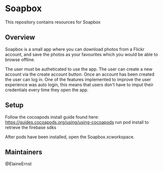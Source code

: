 # Soapbox

This repository contains resources for Soapbox

## Overview

Soapbox is a small app where you can download photos from a Flickr account, and save the photos as your favourites which you would be able to browse offline. 

The user must be autheticated to use the app. The user can create a new account via the create account button. Once an account has been created the user can log in. 
One of the features implemented to improve the user experience was auto login, this means that users don't have to imput their credentials every time they open the app.
 
 

## Setup
Follow the cocoapods install guide found here: https://guides.cocoapods.org/using/using-cocoapods
 run pod install to retrieve the firebase sdks
 
 After pods have been installed, open the Soapbox.xcworkspace.
 
 ## Maintainers
@ElaineErnst
